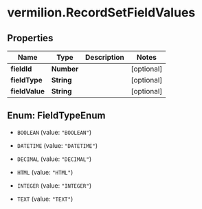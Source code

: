 # vermilion.RecordSetFieldValues

## Properties

Name | Type | Description | Notes
------------ | ------------- | ------------- | -------------
**fieldId** | **Number** |  | [optional] 
**fieldType** | **String** |  | [optional] 
**fieldValue** | **String** |  | [optional] 



## Enum: FieldTypeEnum


* `BOOLEAN` (value: `"BOOLEAN"`)

* `DATETIME` (value: `"DATETIME"`)

* `DECIMAL` (value: `"DECIMAL"`)

* `HTML` (value: `"HTML"`)

* `INTEGER` (value: `"INTEGER"`)

* `TEXT` (value: `"TEXT"`)




